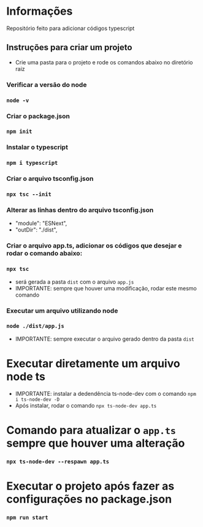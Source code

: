 # Informações
Repositório feito para adicionar códigos typescript

## Instruções para criar um projeto
* Crie uma pasta para o projeto e rode os comandos abaixo no diretório raiz

### Verificar a versão do node
### `node -v`

### Criar o package.json
### `npm init`

### Instalar o typescript
### `npm i typescript`

### Criar o arquivo tsconfig.json
### `npx tsc --init`

### Alterar as linhas dentro do arquivo tsconfig.json
* "module": "ESNext",
* "outDir": "./dist",

### Criar o arquivo app.ts, adicionar os códigos que desejar e rodar o comando abaixo:
### `npx tsc`
* será gerada a pasta `dist` com o arquivo `app.js`
* IMPORTANTE: sempre que houver uma modificação, rodar este mesmo comando

### Executar um arquivo utilizando node
### `node ./dist/app.js`
* IMPORTANTE: sempre executar o arquivo gerado dentro da pasta `dist`

# Executar diretamente um arquivo node ts
* IMPORTANTE: instalar a dedendência ts-node-dev com o comando `npm i ts-node-dev -D`
* Após instalar, rodar o comando `npx ts-node-dev app.ts`

# Comando para atualizar o `app.ts` sempre que houver uma alteração
### `npx ts-node-dev --respawn app.ts`

# Executar o projeto após fazer as configurações no package.json
### `npm run start`
